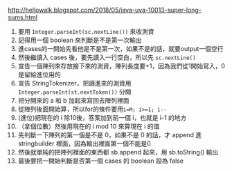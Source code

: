 http://hellowalk.blogspot.com/2018/05/java-uva-10013-super-long-sums.html

1. 要用 ```Integer.parseInt(sc.nextLine())``` 來收測資
2. 記得用一個 boolean 來判斷是不是第一次輸出
3. 進cases的一開始先看他是不是第一次，如果不是的話，就要output一個空行
4. 然後繼讀入 cases 後，要先讀入一行空白，所以先 ```sc.nextLine()```
5. 宣告一個陣列來存放接下來的測資，陣列長度要+1，因為我們從1開始寫入，0是留給進位用的
6. 宣告 StringTokenizer，把讀進來的測資用 ```Integer.parseInt(st.nextToken())``` 分開
7. 把分開來的 a 和 b 加起來寫回去陣列裡面
8. 從陣列後面開始算，所以for的條件要用```i=M; i>=1; i--```
9. (進位)把現在的 i 除10後，答案加到前一個 i，也就是 i-1 的地方
10. （拿個位數）然後用現在的 i mod 10 來算現在 i 的值
11. 先判斷一下陣列的第一個是不是 0，如果不是 0 的話，才 append 進stringbuilder 裡面，因為輸出裡面第一個不能是0
12. 然後就單純的把陣列裡面的東西都 sb.append 起來，用 sb.toString() 輸出
13. 最後要把一開始判斷是否第一個 cases 的 boolean 設為 false